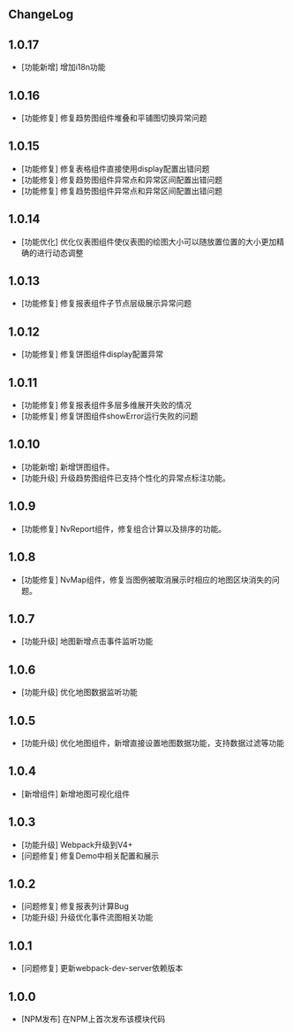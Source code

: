 ## ChangeLog

## 1.0.17
* [功能新增] 增加i18n功能

## 1.0.16
* [功能修复] 修复趋势图组件堆叠和平铺图切换异常问题

## 1.0.15
* [功能修复] 修复表格组件直接使用display配置出错问题
* [功能修复] 修复趋势图组件异常点和异常区间配置出错问题
* [功能修复] 修复趋势图组件异常点和异常区间配置出错问题

## 1.0.14
* [功能优化] 优化仪表图组件使仪表图的绘图大小可以随放置位置的大小更加精确的进行动态调整

## 1.0.13
* [功能修复] 修复报表组件子节点层级展示异常问题

## 1.0.12
* [功能修复] 修复饼图组件display配置异常

## 1.0.11
* [功能修复] 修复报表组件多层多维展开失败的情况
* [功能修复] 修复饼图组件showError运行失败的问题

## 1.0.10
* [功能新增] 新增饼图组件。
* [功能升级] 升级趋势图组件已支持个性化的异常点标注功能。

## 1.0.9
* [功能修复] NvReport组件，修复组合计算以及排序的功能。

## 1.0.8
* [功能修复] NvMap组件，修复当图例被取消展示时相应的地图区块消失的问题。

## 1.0.7
* [功能升级] 地图新增点击事件监听功能

## 1.0.6
* [功能升级] 优化地图数据监听功能

## 1.0.5
* [功能升级] 优化地图组件，新增直接设置地图数据功能，支持数据过滤等功能

## 1.0.4
* [新增组件] 新增地图可视化组件

## 1.0.3
* [功能升级] Webpack升级到V4+
* [问题修复] 修复Demo中相关配置和展示

## 1.0.2
* [问题修复] 修复报表列计算Bug
* [功能升级] 升级优化事件流图相关功能

## 1.0.1
* [问题修复] 更新webpack-dev-server依赖版本

## 1.0.0 
* [NPM发布] 在NPM上首次发布该模块代码
